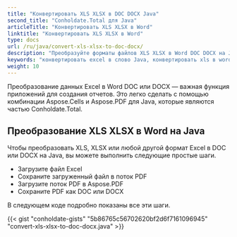 ```yaml
---
title: "Конвертировать XLS XLSX в DOC DOCX Java"
second_title: "Conholdate.Total для Java"
articleTitle: "Конвертировать XLS XLSX в Word"
linktitle: "Конвертировать XLS XLSX в Word"
type: docs
url: /ru/java/convert-xls-xlsx-to-doc-docx/
description: "Преобразуйте форматы файлов XLS XLSX в Word DOC DOCX на Java."
keywords: "конвертировать excel в слово Java, конвертировать xls в word Java, конвертировать xlsx в word Java, java конвертировать xls xlsx, xls в doc docx java, xlsx в doc docx eclipse java, конвертер Java для xls, конвертер Java для xlsx, excel в pdf Java , листы в pdf"
weight: 10
---
```


Преобразование данных Excel в Word DOC или DOCX — важная функция приложений для создания отчетов. Это легко сделать с помощью комбинации Aspose.Cells и Aspose.PDF для Java, которые являются частью Conholdate.Total.

## **Преобразование XLS XLSX в Word на Java**
Чтобы преобразовать XLS, XLSX или любой другой формат Excel в DOC или DOCX на Java, вы можете выполнить следующие простые шаги.

- Загрузите файл Excel
- Сохраните загруженный файл в поток PDF
- Загрузите поток PDF в Aspose.PDF
- Сохраните PDF как DOC или DOCX

В следующем коде подробно показаны все эти шаги.

{{< gist "conholdate-gists" "5b86765c56702620bf2d6f7161096945" "convert-xls-xlsx-to-doc-docx.java" >}}

